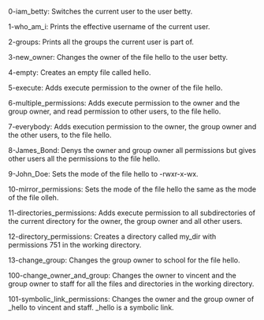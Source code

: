 0-iam_betty: Switches the current user to the user betty.

1-who_am_i: Prints the effective username of the current user.

2-groups: Prints all the groups the current user is part of.

3-new_owner: Changes the owner of the file hello to the user betty.

4-empty: Creates an empty file called hello.

5-execute: Adds execute permission to the owner of the file hello.

6-multiple_permissions: Adds execute permission to the owner and the group owner, and read permission to other users, to the file hello.

7-everybody: Adds execution permission to the owner, the group owner and the other users, to the file hello.

8-James_Bond: Denys the owner and group owner all permissions but gives other users all the permissions to the file hello.

9-John_Doe: Sets the mode of the file hello to -rwxr-x-wx.

10-mirror_permissions: Sets the mode of the file hello the same as the mode of the file olleh.

11-directories_permissions: Adds execute permission to all subdirectories of the current directory for the owner, the group owner and all other users.

12-directory_permissions: Creates a directory called my_dir with permissions 751 in the working directory.

13-change_group: Changes the group owner to school for the file hello.

100-change_owner_and_group: Changes the owner to vincent and the group owner to staff for all the files and directories in the working directory.

101-symbolic_link_permissions: Changes the owner and the group owner of _hello to vincent and staff. _hello is a symbolic link.
